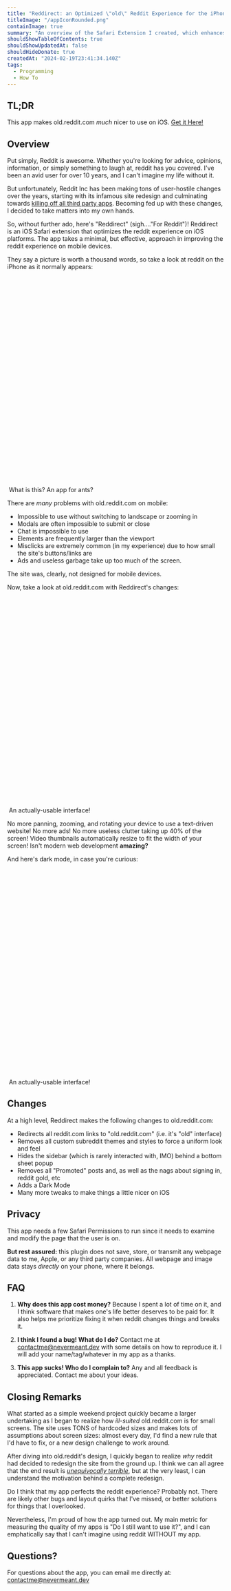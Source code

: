 ```yaml
---
title: "Reddirect: an Optimized \"old\" Reddit Experience for the iPhone!"
titleImage: "/appIconRounded.png"
containImage: true
summary: "An overview of the Safari Extension I created, which enhances the reddit experience on iOS"
shouldShowTableOfContents: true
shouldShowUpdatedAt: false
shouldHideDonate: true
createdAt: "2024-02-19T23:41:34.140Z"
tags: 
  - Programming
  - How To
---
```


## TL;DR
This app makes old.reddit.com *much* nicer to use on iOS. [Get it Here!](https://apps.apple.com/us/app/reddirect-for-reddit/id6478085041)

## Overview
Put simply, Reddit is awesome. Whether you're looking for advice, opinions, information, or simply something to laugh at, reddit has you covered. I've been an avid user for over 10 years, and I can't imagine my life without it.

But unfortunately, Reddit Inc has been making tons of user-hostile changes over the years, starting with its infamous site redesign and culminating towards [killing off all third party apps](https://arstechnica.com/gadgets/2023/06/reddits-new-api-pricing-will-kill-off-apollo-on-june-30/). Becoming fed up with these changes, I decided to take matters into my own hands.

So, without further ado, here's "Reddirect" (sigh...."For Reddit")! Reddirect is an iOS Safari extension that optimizes the reddit experience on iOS platforms. The app takes a minimal, but effective, approach in improving the reddit experience on mobile devices.

They say a picture is worth a thousand words, so take a look at reddit on the iPhone as it normally appears:
<div class="imageContainer">
  <img :src="'/oldlight.jpg'" style="height: 500px; object-fit: contain;"/>
  <span class="text--secondary">What is this? An app for ants?</span>
</div>

There are *many* problems with old.reddit.com on mobile:
- Impossible to use without switching to landscape or zooming in
- Modals are often impossible to submit or close
- Chat is impossible to use
- Elements are frequently larger than the viewport
- Misclicks are extremely common (in my experience) due to how small the site's buttons/links are
- Ads and useless garbage take up too much of the screen.

The site was, clearly, not designed for mobile devices.

Now, take a look at old.reddit.com with Reddirect's changes:
<div class="imageContainer">
  <img :src="'/redditlight.jpg'" style="height: 500px; object-fit: contain;"/>
  <span class="text--secondary">An actually-usable interface!</span>
</div>

No more panning, zooming, and rotating your device to  use a text-driven website! No more ads! No more useless clutter taking up 40% of the screen! Video thumbnails automatically resize to fit the width of your screen! Isn't modern web development **amazing?**

And here's dark mode, in case you're curious:
<div class="imageContainer">
  <img :src="'/redditdark.jpg'" style="height: 500px; object-fit: contain;"/>
  <span class="text--secondary">An actually-usable interface!</span>
</div>

## Changes
At a high level, Reddirect makes the following changes to old.reddit.com:
- Redirects all reddit.com links to "old.reddit.com" (i.e. it's "old" interface)
- Removes all custom subreddit themes and styles to force a uniform look and feel
- Hides the sidebar (which is rarely interacted with, IMO) behind a bottom sheet popup
- Removes all "Promoted" posts and, as well as the nags about signing in, reddit gold, etc
- Adds a Dark Mode
- Many more tweaks to make things a little nicer on iOS

## Privacy
This app needs a few Safari Permissions to run since it needs to examine and modify the page that the user is on.

**But rest assured:** this plugin does not save, store, or transmit any webpage data to me, Apple, or any third party companies. All webpage and image data stays *directly* on your phone, where it belongs.

## FAQ
1. **Why does this app cost money?** Because I spent a lot of time on it, and I think software that makes one's life better deserves to be paid for. It also helps me prioritize fixing it when reddit changes things and breaks it.

2. **I think I found a bug! What do I do?** Contact me at <a href="mailto:contactme@nevermeant.dev">contactme@nevermeant.dev</a> with some details on how to reproduce it. I will add your name/tag/whatever in my app as a thanks. 

3. **This app sucks! Who do I complain to?** Any and all feedback is appreciated. Contact me about your ideas.

## Closing Remarks
What started as a simple weekend project quickly became a larger undertaking as I began to realize how *ill-suited* old.reddit.com is for small screens. The site uses TONS of hardcoded sizes and makes lots of assumptions about screen sizes: almost every day, I'd find a new rule that I'd have to fix, or a new design challenge to work around.

After diving into old.reddit's design, I quickly began to realize *why* reddit had decided to redesign the site from the ground up. I think we can all agree that the end result is *[unequivocally terrible](https://www.reddit.com/)*, but at the very least, I can understand the motivation behind a complete redesign.

Do I think that my app perfects the reddit experience? Probably not. There are likely other bugs and layout quirks that I've missed, or better solutions for things that I overlooked.

Nevertheless, I'm proud of how the app turned out. My main metric for measuring the quality of my apps is "Do I still want to use it?", and I can emphatically say that I can't imagine using reddit WITHOUT my app.

## Questions?
For questions about the app, you can email me directly at: <a href="mailto:contactme@nevermeant.dev">contactme@nevermeant.dev</a>